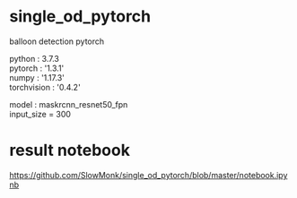 # single_od_pytorch
balloon detection pytorch 


python : 3.7.3  
pytorch : '1.3.1'  
numpy : '1.17.3'  
torchvision : '0.4.2'  

model : maskrcnn_resnet50_fpn  
input_size = 300  


# result notebook  
https://github.com/SlowMonk/single_od_pytorch/blob/master/notebook.ipynb

